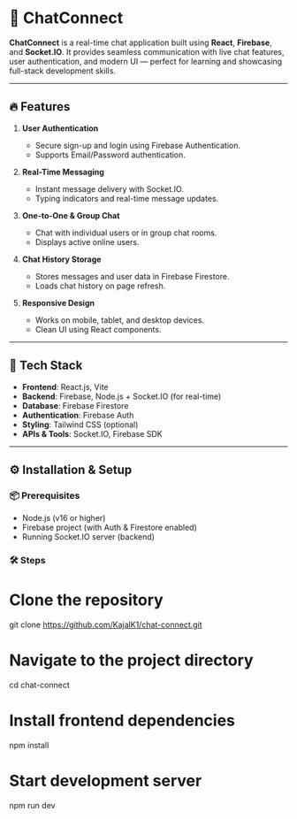 # 💬 ChatConnect

**ChatConnect** is a real-time chat application built using **React**, **Firebase**, and **Socket.IO**. It provides seamless communication with live chat features, user authentication, and modern UI — perfect for learning and showcasing full-stack development skills.

---

## 🔥 Features

1. **User Authentication**
   - Secure sign-up and login using Firebase Authentication.
   - Supports Email/Password authentication.

2. **Real-Time Messaging**
   - Instant message delivery with Socket.IO.
   - Typing indicators and real-time message updates.

3. **One-to-One & Group Chat**
   - Chat with individual users or in group chat rooms.
   - Displays active online users.

4. **Chat History Storage**
   - Stores messages and user data in Firebase Firestore.
   - Loads chat history on page refresh.

5. **Responsive Design**
   - Works on mobile, tablet, and desktop devices.
   - Clean UI using React components.

---

## 🧰 Tech Stack

- **Frontend**: React.js, Vite
- **Backend**: Firebase, Node.js + Socket.IO (for real-time)
- **Database**: Firebase Firestore
- **Authentication**: Firebase Auth
- **Styling**: Tailwind CSS (optional)
- **APIs & Tools**: Socket.IO, Firebase SDK

---

## ⚙️ Installation & Setup

### 📦 Prerequisites
- Node.js (v16 or higher)
- Firebase project (with Auth & Firestore enabled)
- Running Socket.IO server (backend)

### 🛠️ Steps

# Clone the repository
git clone https://github.com/KajalK1/chat-connect.git

# Navigate to the project directory
cd chat-connect

# Install frontend dependencies
npm install

# Start development server
npm run dev
